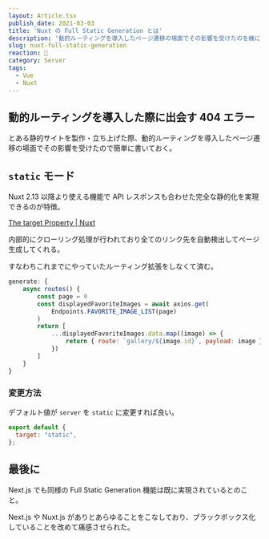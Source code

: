 ```yaml
---
layout: Article.tsx
publish_date: 2021-03-03
title: 'Nuxt の Full Static Generation とは'
description: '動的ルーティングを導入したページ遷移の場面でその影響を受けたのを機に Nuxt の Full Static Generation について簡単に書いておく。'
slug: nuxt-full-static-generation
reaction: 💯
category: Server
tags:
  - Vue
  - Nuxt
---
```


## 動的ルーティングを導入した際に出会す 404 エラー

とある静的サイトを製作・立ち上げた際、動的ルーティングを導入したページ遷移の場面でその影響を受けたので簡単に書いておく。

## `static` モード

Nuxt 2.13 以降より使える機能で API
レスポンスも合わせた完全な静的化を実現できるのが特徴。

[The target Property | Nuxt](https://nuxtjs.org/docs/2.x/configuration-glossary/configuration-target)

内部的にクローリング処理が行われており全てのリンク先を自動検出してページ生成してくれる。

すなわちこれまでにやっていたルーティング拡張をしなくて済む。

```js
generate: {
    async routes() {
        const page = 0
        const displayedFavoriteImages = await axios.get(
            Endpoints.FAVORITE_IMAGE_LIST(page)
        )
        return [
            ...displayedFavoriteImages.data.map((image) => {
                return { route: `gallery/${image.id}`, payload: image }
            })
        ]
    }
}
```

### 変更方法

デフォルト値が `server` を `static` に変更すれば良い。

```js
export default {
  target: "static",
};
```

## 最後に

Next.js でも同様の Full Static Generation 機能は既に実現されているとのこと。

Next.js や Nuxt.js
がありとあらゆることをこなしており、ブラックボックス化していることを改めて痛感させられた。
